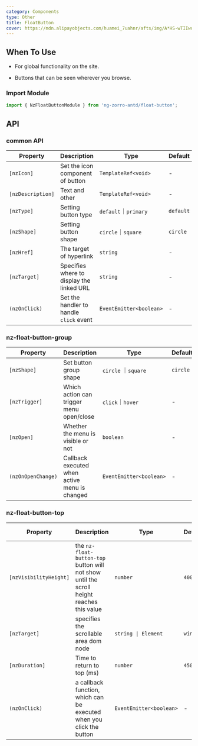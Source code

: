 ```yaml
---
category: Components
type: Other
title: FloatButton
cover: https://mdn.alipayobjects.com/huamei_7uahnr/afts/img/A*HS-wTIIwu0kAAAAAAAAAAAAADrJ8AQ/original
---
```


## When To Use

- For global functionality on the site.

- Buttons that can be seen wherever you browse.

### Import Module

```ts
import { NzFloatButtonModule } from 'ng-zorro-antd/float-button';
```

## API

### common API

| Property          | Description                               | Type                    | Default   |
| ----------------- | ----------------------------------------- | ----------------------- | --------- |
| `[nzIcon]`        | Set the icon component of button          | `TemplateRef<void>`     | -         |
| `[nzDescription]` | Text and other                            | `TemplateRef<void>`     | -         |
| `[nzType]`        | Setting button type                       | `default`｜`primary`    | `default` |
| `[nzShape]`       | Setting button shape                      | `circle`｜`square`      | `circle`  |
| `[nzHref]`        | The target of hyperlink                   | `string`                | -         |
| `[nzTarget]`      | Specifies where to display the linked URL | `string`                | -         |
| `(nzOnClick)`     | Set the handler to handle `click` event   | `EventEmitter<boolean>` | -         |

### nz-float-button-group

| Property           | Description                                   | Type                    | Default  |
| ------------------ | --------------------------------------------- | ----------------------- | -------- |
| `[nzShape]`        | Set button group shape                        | `circle` ｜`square`     | `circle` |
| `[nzTrigger]`      | Which action can trigger menu open/close      | `click`｜`hover`        | -        |
| `[nzOpen]`         | Whether the menu is visible or not            | `boolean`               | -        |
| `(nzOnOpenChange)` | Callback executed when active menu is changed | `EventEmitter<boolean>` | -        |

### nz-float-button-top

| Property               | Description                                                                               | Type                    | Default  | Global Config |
| ---------------------- | ----------------------------------------------------------------------------------------- | ----------------------- | -------- | ------------- |
| `[nzVisibilityHeight]` | the `nz-float-button-top` button will not show until the scroll height reaches this value | `number`                | `400`    | ✅            |
| `[nzTarget]`           | specifies the scrollable area dom node                                                    | `string \| Element`     | `window` |
| `[nzDuration]`         | Time to return to top (ms)                                                                | `number`                | `450`    |
| `(nzOnClick)`          | a callback function, which can be executed when you click the button                      | `EventEmitter<boolean>` | -        |
